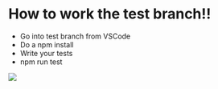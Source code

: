 <h1>How to work the test branch!!</h1>
<ul>
  <li>Go into test branch from VSCode</li>
  <li>Do a npm install</li>
  <li>Write your tests</li>
  <li>npm run test</li>
</ul>

<a href="https://codecov.io/gh/SDProject2025/game-spheres" > 
 <img src="[https://codecov.io/gh/SDProject2025/game-spheres/branch/testing/graph/badge.svg?token=HHPB5ZOUBJ](https://codecov.io/gh/SDProject2025/game-spheres/graphs/icicle.svg?token=HHPB5ZOUBJ)"/> 
 </a>
